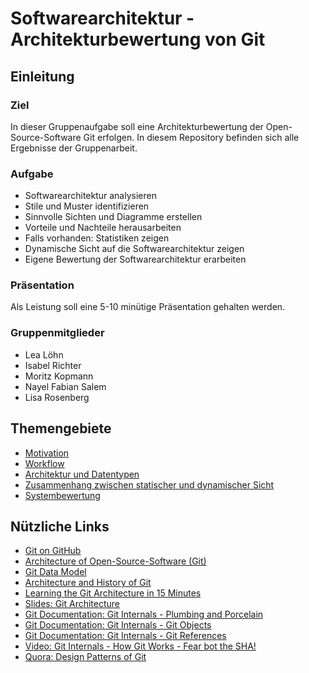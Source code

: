 # Softwarearchitektur - Architekturbewertung von Git

## Einleitung

### Ziel
In dieser Gruppenaufgabe soll eine Architekturbewertung der Open-Source-Software Git erfolgen.
In diesem Repository befinden sich alle Ergebnisse der Gruppenarbeit.

### Aufgabe
* Softwarearchitektur analysieren
* Stile und Muster identifizieren
* Sinnvolle Sichten und Diagramme erstellen
* Vorteile und Nachteile herausarbeiten
* Falls vorhanden: Statistiken zeigen
* Dynamische Sicht auf die Softwarearchitektur zeigen
* Eigene Bewertung der Softwarearchitektur erarbeiten

### Präsentation
Als Leistung soll eine 5-10 minütige Präsentation gehalten werden.

### Gruppenmitglieder
* Lea Löhn
* Isabel Richter
* Moritz Kopmann
* Nayel Fabian Salem
* Lisa Rosenberg

## Themengebiete
* [Motivation](Motivation/README.md)
* [Workflow](Workflow/README.md)
* [Architektur und Datentypen](Architektur/README.md)
* [Zusammenhang zwischen statischer und dynamischer Sicht](Sichten/README.md)
* [Systembewertung](Systembewertung/README.md)

## Nützliche Links
* [Git on GitHub](https://github.com/git/git)
* [Architecture of Open-Source-Software (Git)](https://www.aosabook.org/en/git.html)
* [Git Data Model](https://astahblog.com/2015/09/08/git-data-model/)
* [Architecture and History of Git](https://medium.com/@willhayjr/the-architecture-and-history-of-git-a-distributed-version-control-system-62b17dd37742)
* [Learning the Git Architecture in 15 Minutes](https://medium.com/angular-in-depth/become-a-git-pro-by-learning-git-architecture-in-15-minutes-9c995db6faeb)
* [Slides: Git Architecture](https://de.slideshare.net/alexprut/git-architecture)
* [Git Documentation: Git Internals - Plumbing and Porcelain](https://git-scm.com/book/en/v2/Git-Internals-Plumbing-and-Porcelain)
* [Git Documentation: Git Internals - Git Objects](https://git-scm.com/book/en/v2/Git-Internals-Git-Objects)
* [Git Documentation: Git Internals - Git References](https://git-scm.com/book/en/v2/Git-Internals-Git-References)
* [Video: Git Internals - How Git Works - Fear bot the SHA!](https://www.youtube.com/watch?v=P6jD966jzlk)
* [Quora: Design Patterns of Git](https://www.quora.com/What-design-patterns-did-Linus-Torvalds-use-when-writing-Git)